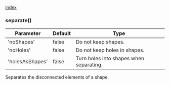 [index](../../nb/api/index.md)
### separate()
Parameter|Default|Type
---|---|---
'noShapes'|false|Do not keep shapes.
'noHoles'|false|Do not keep holes in shapes.
'holesAsShapes'|false|Turn holes into shapes when separating.

Separates the disconnected elements of a shape.
